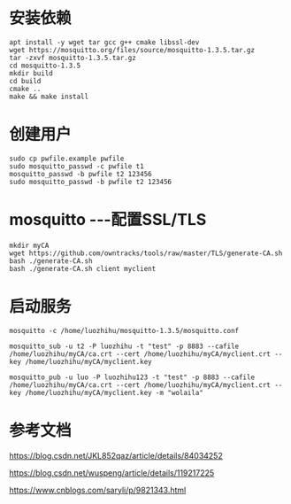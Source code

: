 # 安装依赖
```
apt install -y wget tar gcc g++ cmake libssl-dev
wget https://mosquitto.org/files/source/mosquitto-1.3.5.tar.gz
tar -zxvf mosquitto-1.3.5.tar.gz
cd mosquitto-1.3.5
mkdir build
cd build
cmake ..
make && make install
```
# 创建用户
```
sudo cp pwfile.example pwfile
sudo mosquitto_passwd -c pwfile t1
mosquitto_passwd -b pwfile t2 123456
sudo mosquitto_passwd -b pwfile t2 123456
```
# mosquitto ---配置SSL/TLS

```
mkdir myCA　
wget https://github.com/owntracks/tools/raw/master/TLS/generate-CA.sh
bash ./generate-CA.sh
bash ./generate-CA.sh client myclient
```
# 启动服务
```
mosquitto -c /home/luozhihu/mosquitto-1.3.5/mosquitto.conf

mosquitto_sub -u t2 -P luozhihu -t "test" -p 8883 --cafile /home/luozhihu/myCA/ca.crt --cert /home/luozhihu/myCA/myclient.crt --key /home/luozhihu/myCA/myclient.key

mosquitto_pub -u luo -P luozhihu123 -t "test" -p 8883 --cafile /home/luozhihu/myCA/ca.crt --cert /home/luozhihu/myCA/myclient.crt --key /home/luozhihu/myCA/myclient.key -m "wolaila"
```
# 参考文档

https://blog.csdn.net/JKL852qaz/article/details/84034252

https://blog.csdn.net/wuspeng/article/details/119217225

https://www.cnblogs.com/saryli/p/9821343.html